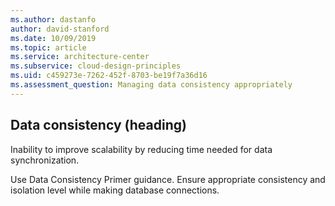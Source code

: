 ```yaml
---
ms.author: dastanfo
author: david-stanford
ms.date: 10/09/2019
ms.topic: article
ms.service: architecture-center
ms.subservice: cloud-design-principles
ms.uid: c459273e-7262-452f-8703-be19f7a36d16
ms.assessment_question: Managing data consistency appropriately
---
```

## Data consistency (heading)

<div class="alert is-warning"><p>Inability to improve scalability by reducing time needed for data synchronization.</p></div>

Use Data Consistency Primer guidance. Ensure appropriate consistency and isolation level while making database connections.